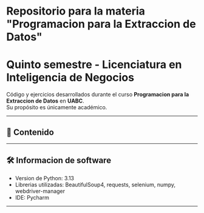 # Repositorio para la materia "Programacion para la Extraccion de Datos"
# Quinto semestre - Licenciatura en Inteligencia de Negocios

Código y ejercicios desarrollados durante el curso **Programacion para la Extraccion de Datos** en **UABC**.  
Su propósito es únicamente académico.

---

## 📂 Contenido


---

## 🛠️ Informacion de software
- Version de Python: 3.13
- Librerias utilizadas: BeautifulSoup4, requests, selenium, numpy, webdriver-manager
- IDE: Pycharm

---
